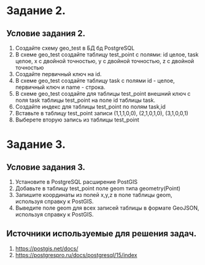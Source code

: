 # Задание 2.
## Условие задания 2.
1. Создайте схему  geo_test в БД бд PostgreSQL
2. В схеме geo_test создайте таблицу test_point с
полями:
id целое,
task целое,
x с двойной точностью,
y с двойной точностью,
z с двойной точностью
3. Создайте первичный ключ на id.
4. В схеме geo_test создайте таблицу task c полями id - целое, первичный ключ и name - строка.
5. В схеме geo_test создайте для таблицы test_point внешний ключ с поля task таблицы test_point на поле id таблицы task.
6. Создайте индекс для таблицы test_point по полям task,id
7. Вставьте в таблицу test_point записи (1,1,1,0,0), (2,1,0,1,0), (3,1,0,0,1)
8. Выберете вторую запись из таблицы test_point

# Задание 3.
## Условие задания 3.
1. Установите в PostgreSQL расширение PostGIS
2. Добавьте в таблицу test_point поле geom типа geometry(Point)
3. Запишите координаты из полей x,y,z в поле таблицы geom, используя справку к PostGIS.
4. Выведите поле geom для всех записей таблицы в формате GeoJSON, используя справку к PostGIS.

## Источники используемые для решения задач.
1. https://postgis.net/docs/
2. https://postgrespro.ru/docs/postgresql/15/index


